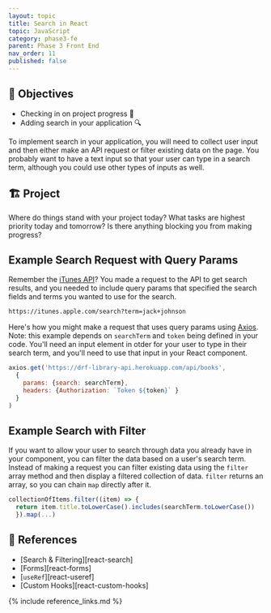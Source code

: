 ```yaml
---
layout: topic
title: Search in React
topic: JavaScript
category: phase3-fe
parent: Phase 3 Front End
nav_order: 11
published: false
---
```


## 🎯 Objectives

- Checking in on project progress 👀
- Adding search in your application 🔍

To implement search in your application, you will need to collect user input and then either make an API request or filter existing data on the page. You probably want to have a text input so that your user can type in a search term, although you could use other types of inputs as well.

## 🏗️ Project

Where do things stand with your project today? What tasks are highest priority today and tomorrow? Is there anything blocking you from making progress?

## Example Search Request with Query Params

Remember the [iTunes API](https://developer.apple.com/library/archive/documentation/AudioVideo/Conceptual/iTuneSearchAPI/Searching.html#//apple_ref/doc/uid/TP40017632-CH5-SW1)? You made a request to the API to get search results, and you needed to include query params that specified the search fields and terms you wanted to use for the search.

```txt
https://itunes.apple.com/search?term=jack+johnson
```

Here's how you might make a request that uses query params using [Axios](https://github.com/axios/axios#request-config). Note: this example depends on `searchTerm` and `token` being defined in your code. You'll need an input element in otder for your user to type in their search term, and you'll need to use that input in your React component.

```js
axios.get('https://drf-library-api.herokuapp.com/api/books',
  {
    params: {search: searchTerm},
    headers: {Authorization: `Token ${token}` }
  }
)
```

## Example Search with Filter

If you want to allow your user to search through data you already have in your component, you can filter the data based on a user's search term. Instead of making a request you can filter existing data using the `filter` array method and then display a filtered collection of data. `filter` returns an array, so you can chain `map` directly after it.

```js
collectionOfItems.filter((item) => {
  return item.title.toLowerCase().includes(searchTerm.toLowerCase())
  }).map(...)
```

## 🔖 References

- [Search & Filtering][react-search]
- [Forms][react-forms]
- [`useRef`][react-useref]
- [Custom Hooks][react-custom-hooks]

{% include reference_links.md %}

